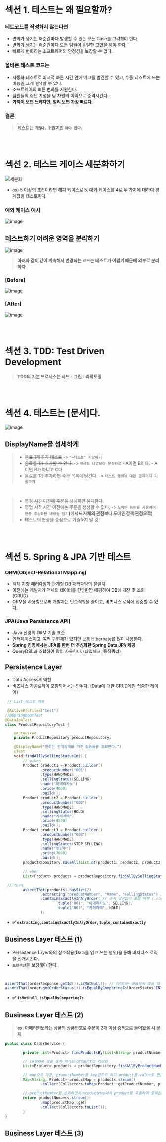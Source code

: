# 섹션 1. 테스트는 왜 필요할까?
### 테트코드를 작성하지 않는다면
- 변화가 생기는 매순간마다 발생할 수 있는 모든 Case를 고려해야 한다.
- 변화가 생기는 매순간마다 모든 팀원이 동일한 고민을 해야 한다.
- 빠르게 변화하는 소프트웨어의 안정성을 보장할 수 없다.

### 올바른 테스트 코드는
- 자동화 테스트로 비교적 빠른 시간 안에 버그를 발견할 수 있고, 수동 테스트에 드는 비용을 크게 절약할 수 있다.
- 소프트웨어의 빠른 변화를 지원한다.
- 팀원들의 집단 지성을 팀 차원의 이익으로 승격시킨다.
- **가까이 보면 느리지만, 멀리 보면 가장 빠르다.**

### 결론
> **테스트는 `귀찮다.` 귀찮지만 `해야 한다.`**

<br><br>

# 섹션 2. 테스트 케이스 세분화하기
![세분화](https://github.com/wbluke/practical-testing/assets/68748397/62e56b66-286e-46e0-a97d-465b9a36a5ae)
- ex) 5 이상의 조건이라면 해피 케이스로 5, 예외 케이스를 4로 두 가지에 대하여 경계값을 테스트한다.

### 예외 케이스 예시
![image](https://github.com/wbluke/practical-testing/assets/68748397/8361fc56-e892-40f9-8c5f-be0a4588e896)

## 테스트하기 어려운 영역을 분리하기
![image](https://github.com/wbluke/practical-testing/assets/68748397/cde2489a-7ac9-4a5a-86b5-26be90cf363e)

> **아래와 같이 값이 계속해서 변경되는 코드는 테스트가 어렵기 때문에 외부로 분리하자**
### [Before]
![image](https://github.com/wbluke/practical-testing/assets/68748397/5c333818-6e09-49e7-a4ee-7c0ccb66bac6)

### [After]
![image](https://github.com/wbluke/practical-testing/assets/68748397/dad0b137-61ce-4515-9e1a-1bb08e7cfaaa)

<br><br>

# 섹션 3. TDD: Test Driven Development
> **TDD의 기본 프로세스는 레드 - 그린 - 리팩토링**

<br><br>

# 섹션 4. 테스트는 [문서]다.
![image](https://github.com/wbluke/practical-testing/assets/68748397/b96555f3-913d-4c4f-97e5-d57b0d985204)

## DisplayName을 섬세하게
> - ~~음료 1개 추가 테스트~~ -> `"~테스트" 지양하기`
> - ~~음료를 1개 추가할 수 있다.~~ -> `명사의 나열보다 문장으로`
    - A이면 B이다.
    - A이면 B가 아니고 C다.
> - 음료를 1개 추가하면 주문 목록에 담긴다. -> `테스트 행위에 대한 결과까지 기술하기`

<br>

> - ~~특정 시간 이전에 주문을 생성하면 실패한다.~~
> - 영업 시작 시간 이전에는 주문을 생성할 수 없다. -> `도메인 용어를 사용하여 한층 추상화된 내용을 담기`**(메서드 자체의 관점보다 도메인 정책 관점으로)**
> - 테스트의 현상을 중점으로 기술하지 말 것!

<br><br>

# 섹션 5. Spring & JPA 기반 테스트
### ORM(Object-Relational Mapping)
- 객체 지향 패러다임과 관계형 DB 패러다임의 불일치
- 이전에는 개발자가 객체의 데이터를 한땀한땀 매핑하여 DB에 저장 및 조회 (CRUD)
- ORM을 사용함으로써 개발자는 단순작업을 줄이고, 비즈니스 로직에 집중할 수 있다.

### JPA(Java Persistence API)
- Java 진영의 ORM 기술 표준
- 인터페이스이고, 여러 구현체가 있지만 보통 Hibernate를 많이 사용한다.
- **Spring 진영에서는 JPA를 한번 더 추상화한 Spring Data JPA 제공**
- QueryDSL과 조합하여 많이 사용한다. (타입체크, 동적쿼리)

## Persistence Layer
- Data Access의 역할
- 비즈니스 가공로직이 포함되어서는 안된다. (Data에 대한 CRUD에만 집중한 레이어)

```java
 // List 테스트 예제

 @ActiveProfiles("test")
//@SpringBootTest
@DataJpaTest
class ProductRepositoryTest {

    @Autowired
    private ProductRepository productRepository;

    @DisplayName("원하는 판매상태를 가진 상품들을 조회한다.")
    @Test
    void findAllBySellingStatusIn() {
        // given
        Product product1 = Product.builder()
                .productNumber("001")
                .type(HANDMADE)
                .sellingStatus(SELLING)
                .name("아메리카노")
                .price(4000)
                .build();
        Product product2 = Product.builder()
                .productNumber("002")
                .type(HANDMADE)
                .sellingStatus(HOLD)
                .name("카페라떼")
                .price(4500)
                .build();
        Product product3 = Product.builder()
                .productNumber("003")
                .type(HANDMADE)
                .sellingStatus(STOP_SELLING)
                .name("팥빙수")
                .price(7000)
                .build();
        productRepository.saveAll(List.of(product1, product2, product3));

        // when
        List<Product> products = productRepository.findAllBySellingStatusIn(List.of(SELLING, HOLD));

 // then
        assertThat(products).hasSize(2)
                .extracting("productNumber", "name", "sellingStatus") // 검증하고자 하는 필드만 추출
                .containsExactlyInAnyOrder( // 순서 상관없이 포함 여부 (.containsExactly: 순서 포함)
                        tuple("001", "아메리카노", SELLING),
                        tuple("002", "카페라떼", HOLD)
                );
```
- **✅ `extracting`, `containsExactlyInAnyOrder`, `tuple`, `containsExactly`**
## Business Layer 테스트 (1)
- Persistence Layer와의 상호작용(Data를 읽고 쓰는 행위)을 통해 비지니스 로직을 전개시킨다.
- `트랜잭션`을 보장해야 한다.

<br>

```java
assertThat(orderResponse.getId()).isNotNull(); // 아이디는 중요하지 않을 때 사용
assertThat(order.getOrderStatus()).isEqualByComparingTo(OrderStatus.INIT); // ENUM 비교
```
- **✅ `isNotNull`, `isEqualByComparingTo`**

## Business Layer 테스트 (2)
> **ex. 아메리카노라는 상품의 상품번호로 주문이 2개 이상 중복으로 들어왔을 시 문제**
```java
public class OrderService {

        private List<Product> findProductsBy(List<String> productNumbers) {

        // in절에서 상품 중복 제거된 product만 리턴됨
        List<Product> products = productRepository.findAllByProductNumberIn(productNumbers);

        // map으로 가공, productNumber를 key값으로 하고 product를 value로 만듬
        Map<String, Product> productMap = products.stream()
                .collect(Collectors.toMap(Product::getProductNumber, p -> p));

        // productNumber를 순회하면서 productMap에서 product를 추출하여 중복된 상품도 리스트로 만듬
        return productNumbers.stream()
                .map(productMap::get)
                .collect(Collectors.toList());
        }
}
```

## Business Layer 테스트 (3)
